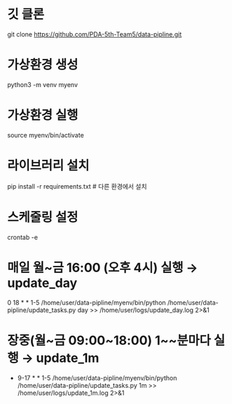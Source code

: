 # 깃 클론 
git clone https://github.com/PDA-5th-Team5/data-pipline.git
# 가상환경 생성
python3 -m venv myenv
# 가상환경 실행 
source myenv/bin/activate
# 라이브러리 설치 
pip install -r requirements.txt  # 다른 환경에서 설치

# 스케줄링 설정 
crontab -e

# 매일 월~금 16:00 (오후 4시) 실행 → update_day
0 18 * * 1-5 /home/user/data-pipline/myenv/bin/python /home/user/data-pipline/update_tasks.py day >> /home/user/logs/update_day.log 2>&1
# 장중(월~금 09:00~18:00) 1~~분마다 실행 → update_1m
* 9-17 * * 1-5 /home/user/data-pipline/myenv/bin/python /home/user/data-pipline/update_tasks.py 1m >> /home/user/logs/update_1m.log 2>&1


